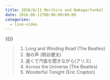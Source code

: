 ```yaml
---
title: 2016/6/11 Morihiro and Nakagarfunkel
date: 2016-06-11T00:00:00+09:00
categories:
  - live-video
---
```


{{<youtube kvLmLNUwolA>}}

> 1. Long and Winding Road (The Beatles)  
> 2. 海の声 (桐谷健太)
> 3. 遠くで汽笛を聞きながら(アリス)  
> 4. Across the Universe (The Beatles)
> 5. Wonderful Tonight (Eric Crapton)

